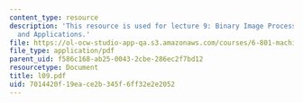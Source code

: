 ```yaml
---
content_type: resource
description: 'This resource is used for lecture 9: Binary Image Processing, Methods
  and Applications.'
file: https://ol-ocw-studio-app-qa.s3.amazonaws.com/courses/6-801-machine-vision-fall-2004/7014420f19eace2b345f6ff32e2e2052_l09.pdf
file_type: application/pdf
parent_uid: f586c168-ab25-0043-2cbe-286ec2f7bd12
resourcetype: Document
title: l09.pdf
uid: 7014420f-19ea-ce2b-345f-6ff32e2e2052
---
```

